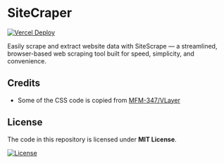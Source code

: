 # SiteCraper

[![Vercel Deploy](https://deploy-badge.vercel.app/vercel/sitescrape?style=for-the-badge&logo=vercel)](https://sitescrape.vercel.app/?ref=github&utm_source=github_repo_readme)

Easily scrape and extract website data with SiteScrape — a streamlined, browser-based web scraping tool built for speed, simplicity, and convenience.

## Credits

- Some of the CSS code is copied from [MFM-347/VLayer](https://github.com/MFM-347/VLayer)

## License

The code in this repository is licensed under **MIT License**.

[![License](https://img.shields.io/github/license/art70x/site-scrape?style=for-the-badge)](./LICENSE)
